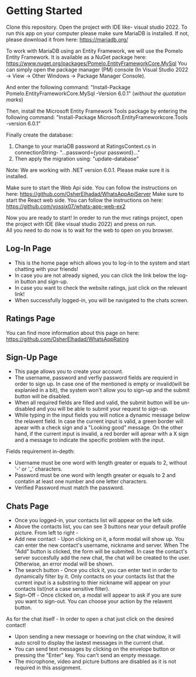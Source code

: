 # Getting Started

Clone this repository.
Open the project with IDE like- visual studio 2022.
To run this app on your computer please make sure MariaDB is installed. 
If not, please download it from here: https://mariadb.org/

To work with MariaDB using an Entity Framework, we will 
use the Pomelo Entity Framework. 
It is available as a NuGet package here: https://www.nuget.org/packages/Pomelo.EntityFrameworkCore.MySql
You can simply open the package manager (PM) console
(In Visual Studio 2022 -> View -> Other Windows -> Package Manager Console).

And enter the following command:
"Install-Package Pomelo.EntityFrameworkCore.MySql -Version 6.0.1"
(*without the quotation marks*)

Then, install the Microsoft Entity Framework Tools package
by entering the following command:
"Install-Package Microsoft.EntityFrameworkcore.Tools -version 6.0.1"

Finally create the database:
  1) Change to your mariaDB password at RatingsContext.cs in connectionString- "...password={your password}..."
  2) Then apply the migration using: "update-database"

Note: We are working with .NET version 6.0.1.
	  Please make sure it is installed. 

Make sure to start the Web Api side. You can follow the instructions on here: https://github.com/OsherElhadad/WhatsAppApiServer
Make sure to start the React web side. You can follow the instructions on here: https://github.com/yossix07/whats-app-web-ex2

Now you are ready to start!
In oreder to run the mvc ratings project, open the project with IDE (like visual studio 2022) and press on run.
<br>
All you need to do now is to wait for the web to open on you browser.

## Log-In Page

* This is the home page which allows you to log-in to the system and start chatting with your friends!
* In case you are not already signed, you can click the link below the log-in button and sign-up.
* In case you want to check the website ratings, just click on the relevant link!
* When successfully logged-in, you will be navigated to the chats screen.

## Ratings Page

You can find more information about this page on here: https://github.com/OsherElhadad/WhatsAppRating

## Sign-Up Page

* This page allows you to create your account.
* The username, password and verfiy password fields are requierd in order to sign up. In case one of the mentioned is empty or invalid(will be explanied in a bit), the system won't allow you to sign-up and the submit button will be disabled.
* When all required fields are filled and valid, the submit button will be un-disabled and you will be able to submit your request to sign-up.
* While typing in the input fields you will notice a dynamic message below the relavent field. In case the current input is valid, a green border will apear with a check sign and a "Looking good" message. On the other hand, if the current input is invalid, a red border will aprear with a X sign and a message to indicate the specific problem with the input.

Fields requirement in-depth:
- Username must be one word with length greater or equals to 2, without '-' or '_' characters.
- Password must be one word with length greater or equals to 2 and contatin at least one number and one letter characters.
- Verified Password must match the password.

## Chats Page

* Once you logged-in, your contacts list will appear on the left side.
* Above the contacts list, you can see 3 buttons near your default profile picture. From left to right -
* Add new contact - Upon clicking on it, a form modal will show up. You can enter the new contact's username, nickname and server. 
  When The "Add" button is clicked, the form will be submited.
  In case the contact's server succesfully add the new chat, the chat will be created to the user. Otherwise, an error modal will be shown.
* The search button - Once you click it, you can enter text in order to dynamically filter by it. Only contacts on your contacts list that the current input is a substring to thier nickname will appear on your contacts list(not a case sensitive filter).
* Sign-Off - Once clicked on, a modal will appear to ask if you are sure you want to sign-out. You can choose your action by the relavent button.

As for the chat itself - In order to open a chat just click on the desired contact!
* Upon sending a new message or hoevring on the chat window, it will auto scroll to display the lastest messages in the current chat. 
* You can send text messages by clicking on the envelope button or pressing the "Enter" key. You can't send an empty message.
* The microphone, video and picture buttons are disabled as it is not required in this assignment.
